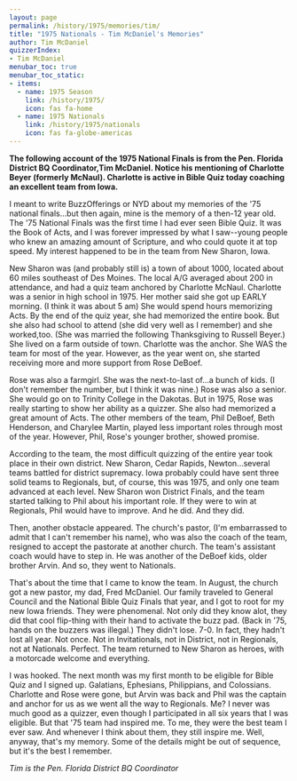 ```yaml
---
layout: page
permalink: /history/1975/memories/tim/
title: "1975 Nationals - Tim McDaniel's Memories"
author: Tim McDaniel
quizzerIndex:
- Tim McDaniel
menubar_toc: true
menubar_toc_static:
- items:
  - name: 1975 Season
    link: /history/1975/
    icon: fas fa-home
  - name: 1975 Nationals
    link: /history/1975/nationals
    icon: fas fa-globe-americas
---
```


**The following account of the 1975 National Finals is from the Pen. Florida District BQ Coordinator,Tim McDaniel. Notice his mentioning of Charlotte Beyer (formerly McNaul). Charlotte is active in Bible Quiz today coaching an excellent team from Iowa.**

I meant to write BuzzOfferings or NYD about my memories of the '75 national finals...but then again, mine is the memory of a then-12 year old. The '75 National Finals was the first time I had ever seen Bible Quiz. It was the Book of Acts, and I was forever impressed by what I saw--young people who knew an amazing amount of Scripture, and who could quote it at top speed. My interest happened to be in the team from New Sharon, Iowa.

New Sharon was (and probably still is) a town of about 1000, located about 60 miles southeast of Des Moines. The local A/G averaged about 200 in attendance, and had a quiz team anchored by Charlotte McNaul. Charlotte was a senior in high school in 1975. Her mother said she got up EARLY morning. (I think it was about 5 am) She would spend hours memorizing Acts. By the end of the quiz year, she had memorized the entire book. But she also had school to attend (she did very well as I remember) and she worked,too. (She was married the following Thanksgiving to Russell Beyer.) She lived on a farm outside of town. Charlotte was the anchor. She WAS the team for most of the year. However, as the year went on, she started receiving more and more support from Rose DeBoef.

Rose was also a farmgirl. She was the next-to-last of...a bunch of kids. (I don't remember the number, but I think it was nine.) Rose was also a senior. She would go on to Trinity College in the Dakotas. But in 1975, Rose was really starting to show her ability as a quizzer. She also had memorized a great amount of Acts. The other members of the team, Phil DeBoef, Beth Henderson, and Charylee Martin, played less important roles through most of the year. However, Phil, Rose's younger brother, showed promise.

According to the team, the most difficult quizzing of the entire year took place in their own district. New Sharon, Cedar Rapids, Newton...several teams battled for district supremacy. Iowa probably could have sent three solid teams to Regionals, but, of course, this was 1975, and only one team advanced at each level. New Sharon won District Finals, and the team started talking to Phil about his important role. If they were to win at Regionals, Phil would have to improve. And he did. And they did.

Then, another obstacle appeared. The church's pastor, (I'm embarrassed to admit that I can't remember his name), who was also the coach of the team, resigned to accept the pastorate at another church. The team's assistant coach would have to step in. He was another of the DeBoef kids, older brother Arvin. And so, they went to Nationals.

That's about the time that I came to know the team. In August, the church got a new pastor, my dad, Fred McDaniel. Our family traveled to General Council and the National Bible Quiz Finals that year, and I got to root for my new Iowa friends. They were phenomenal. Not only did they know alot, they did that cool flip-thing with their hand to activate the buzz pad. (Back in '75, hands on the buzzers was illegal.) They didn't lose. 7-0. In fact, they hadn't lost all year. Not once. Not in Invitationals, not in District, not in Regionals, not at Nationals. Perfect. The team returned to New Sharon as heroes, with a motorcade welcome and everything.

I was hooked. The next month was my first month to be eligible for Bible Quiz and I signed up. Galatians, Ephesians, Philippians, and Colossians. Charlotte and Rose were gone, but Arvin was back and Phil was the captain and anchor for us as we went all the way to Regionals. Me? I never was much good as a quizzer, even though I participated in all six years that I was eligible. But that '75 team had inspired me. To me, they were the best team I ever saw. And whenever I think about them, they still inspire me. Well, anyway, that's my memory. Some of the details might be out of sequence, but it's the best I remember.

*Tim is the Pen. Florida District BQ Coordinator*